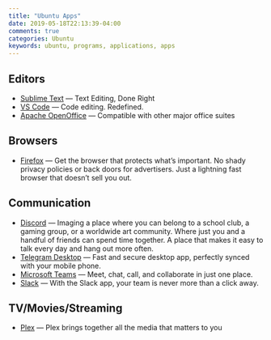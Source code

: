 ```yaml
---
title: "Ubuntu Apps"
date: 2019-05-18T22:13:39-04:00
comments: true
categories: Ubuntu
keywords: ubuntu, programs, applications, apps
---
```


## Editors
* [Sublime Text](https://www.sublimetext.com/) — Text Editing, Done Right
* [VS Code](https://code.visualstudio.com/) — Code editing. Redefined.
* [Apache OpenOffice](https://www.openoffice.org/) — Compatible with other major office suites

## Browsers
* [Firefox](http://www.mozilla.org/en-US/firefox/new/) — Get the browser that protects what’s important. No shady privacy policies or back doors for advertisers. Just a lightning fast browser that doesn’t sell you out.

## Communication
* [Discord](https://discord.com/) — Imaging a place where you can belong to a school club, a gaming group, or a worldwide art community. Where just you and a handful of friends can spend time together. A place that makes it easy to talk every day and hang out more often.
* [Telegram Desktop](https://desktop.telegram.org/) — Fast and secure desktop app, perfectly synced with your mobile phone.
* [Microsoft Teams](https://www.microsoft.com/en-ca/microsoft-365/microsoft-teams/group-chat-software) — Meet, chat, call, and collaborate in just one place.
* [Slack](https://slack.com/intl/en-ca/download) — With the Slack app, your team is never more than a click away.

## TV/Movies/Streaming
* [Plex](https://www.plex.tv/) — Plex brings together all the media that matters to you
